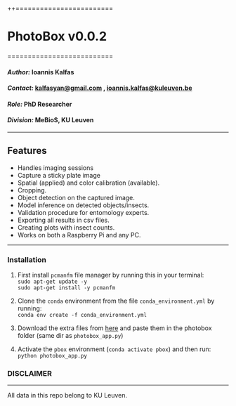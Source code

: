 ++========================
# PhotoBox v0.0.2
==========================
#### *Author:*    Ioannis Kalfas
#### *Contact:*   kalfasyan@gmail.com , ioannis.kalfas@kuleuven.be
#### *Role:*      PhD Researcher
#### *Division:*  MeBioS, KU Leuven
--------
## Features

* Handles imaging sessions
* Capture a sticky plate image
* Spatial (applied) and color calibration (available).
* Cropping.
* Object detection on the captured image.
* Model inference on detected objects/insects.
* Validation procedure for entomology experts.
* Exporting all results in csv files.
* Creating plots with insect counts.
* Works on both a Raspberry Pi and any PC.
--------
### Installation

1. First install `pcmanfm` file manager by running this in your terminal:   
`sudo apt-get update -y`  
`sudo apt-get install -y pcmanfm`  

2. Clone the `conda` environment from the file `conda_environment.yml` by running:  
`conda env create -f conda_environment.yml`

3. Download the extra files from [here](https://kuleuven-my.sharepoint.com/:f:/g/personal/ioannis_kalfas_kuleuven_be/EtfN74iqV5NJspAMBYX4b_UB3ynlQXdfRn7OC21v9T4EVA?e=LXv7HB) and paste them in the photobox folder (same dir as `photobox_app.py`)

4. Activate the `pbox` environment (`conda activate pbox`) and then run:  
   `python photobox_app.py`
  
  
### DISCLAIMER
--------
All data in this repo belong to KU Leuven.